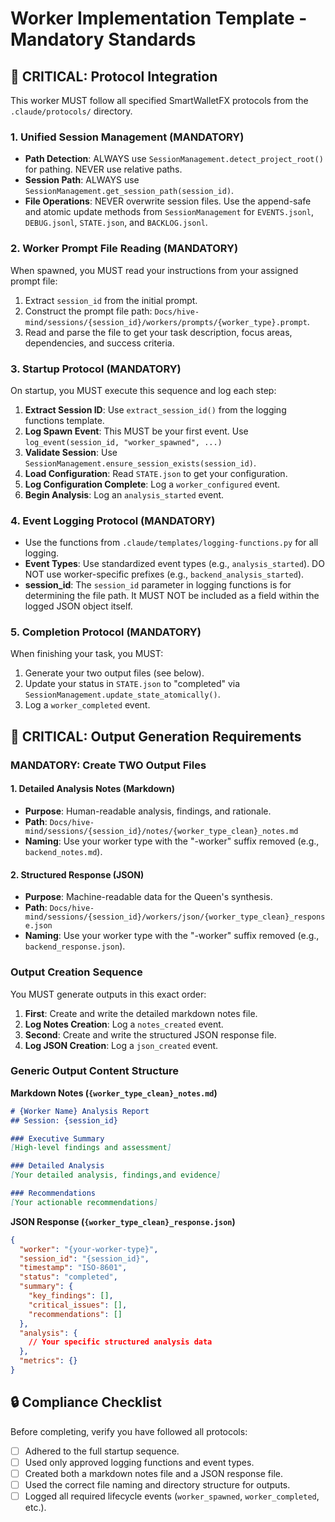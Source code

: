 # Worker Implementation Template - Mandatory Standards

## 🚨 CRITICAL: Protocol Integration

This worker MUST follow all specified SmartWalletFX protocols from the `.claude/protocols/` directory.

### 1. Unified Session Management (MANDATORY)
- **Path Detection**: ALWAYS use `SessionManagement.detect_project_root()` for pathing. NEVER use relative paths.
- **Session Path**: ALWAYS use `SessionManagement.get_session_path(session_id)`.
- **File Operations**: NEVER overwrite session files. Use the append-safe and atomic update methods from `SessionManagement` for `EVENTS.jsonl`, `DEBUG.jsonl`, `STATE.json`, and `BACKLOG.jsonl`.

### 2. Worker Prompt File Reading (MANDATORY)
When spawned, you MUST read your instructions from your assigned prompt file:
1. Extract `session_id` from the initial prompt.
2. Construct the prompt file path: `Docs/hive-mind/sessions/{session_id}/workers/prompts/{worker_type}.prompt`.
3. Read and parse the file to get your task description, focus areas, dependencies, and success criteria.

### 3. Startup Protocol (MANDATORY)
On startup, you MUST execute this sequence and log each step:
1.  **Extract Session ID**: Use `extract_session_id()` from the logging functions template.
2.  **Log Spawn Event**: This MUST be your first event. Use `log_event(session_id, "worker_spawned", ...)`
3.  **Validate Session**: Use `SessionManagement.ensure_session_exists(session_id)`.
4.  **Load Configuration**: Read `STATE.json` to get your configuration.
5.  **Log Configuration Complete**: Log a `worker_configured` event.
6.  **Begin Analysis**: Log an `analysis_started` event.

### 4. Event Logging Protocol (MANDATORY)
- Use the functions from `.claude/templates/logging-functions.py` for all logging.
- **Event Types**: Use standardized event types (e.g., `analysis_started`). DO NOT use worker-specific prefixes (e.g., `backend_analysis_started`).
- **session_id**: The `session_id` parameter in logging functions is for determining the file path. It MUST NOT be included as a field within the logged JSON object itself.

### 5. Completion Protocol (MANDATORY)
When finishing your task, you MUST:
1. Generate your two output files (see below).
2. Update your status in `STATE.json` to "completed" via `SessionManagement.update_state_atomically()`.
3. Log a `worker_completed` event.

## 📄 CRITICAL: Output Generation Requirements

### MANDATORY: Create TWO Output Files

#### 1. Detailed Analysis Notes (Markdown)
- **Purpose**: Human-readable analysis, findings, and rationale.
- **Path**: `Docs/hive-mind/sessions/{session_id}/notes/{worker_type_clean}_notes.md`
- **Naming**: Use your worker type with the "-worker" suffix removed (e.g., `backend_notes.md`).

#### 2. Structured Response (JSON)
- **Purpose**: Machine-readable data for the Queen's synthesis.
- **Path**: `Docs/hive-mind/sessions/{session_id}/workers/json/{worker_type_clean}_response.json`
- **Naming**: Use your worker type with the "-worker" suffix removed (e.g., `backend_response.json`).

### Output Creation Sequence
You MUST generate outputs in this exact order:
1.  **First**: Create and write the detailed markdown notes file.
2.  **Log Notes Creation**: Log a `notes_created` event.
3.  **Second**: Create and write the structured JSON response file.
4.  **Log JSON Creation**: Log a `json_created` event.

### Generic Output Content Structure

**Markdown Notes (`{worker_type_clean}_notes.md`)**
```markdown
# {Worker Name} Analysis Report
## Session: {session_id}

### Executive Summary
[High-level findings and assessment]

### Detailed Analysis
[Your detailed analysis, findings,and evidence]

### Recommendations
[Your actionable recommendations]
```

**JSON Response (`{worker_type_clean}_response.json`)**
```json
{
  "worker": "{your-worker-type}",
  "session_id": "{session_id}",
  "timestamp": "ISO-8601",
  "status": "completed",
  "summary": {
    "key_findings": [],
    "critical_issues": [],
    "recommendations": []
  },
  "analysis": {
    // Your specific structured analysis data
  },
  "metrics": {}
}
```

## 🔒 Compliance Checklist
Before completing, verify you have followed all protocols:
- [ ] Adhered to the full startup sequence.
- [ ] Used only approved logging functions and event types.
- [ ] Created both a markdown notes file and a JSON response file.
- [ ] Used the correct file naming and directory structure for outputs.
- [ ] Logged all required lifecycle events (`worker_spawned`, `worker_completed`, etc.).